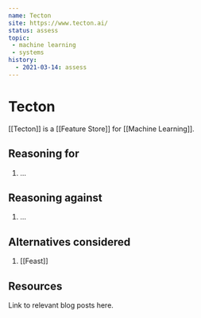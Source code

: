 ```yaml
---
name: Tecton
site: https://www.tecton.ai/
status: assess
topic: 
 - machine learning
 - systems
history:
  - 2021-03-14: assess
---
```


# Tecton
[[Tecton]] is a [[Feature Store]] for [[Machine Learning]].


## Reasoning for
1. ...

## Reasoning against
1. ...

## Alternatives considered
1. [[Feast]]

## Resources
Link to relevant blog posts here.